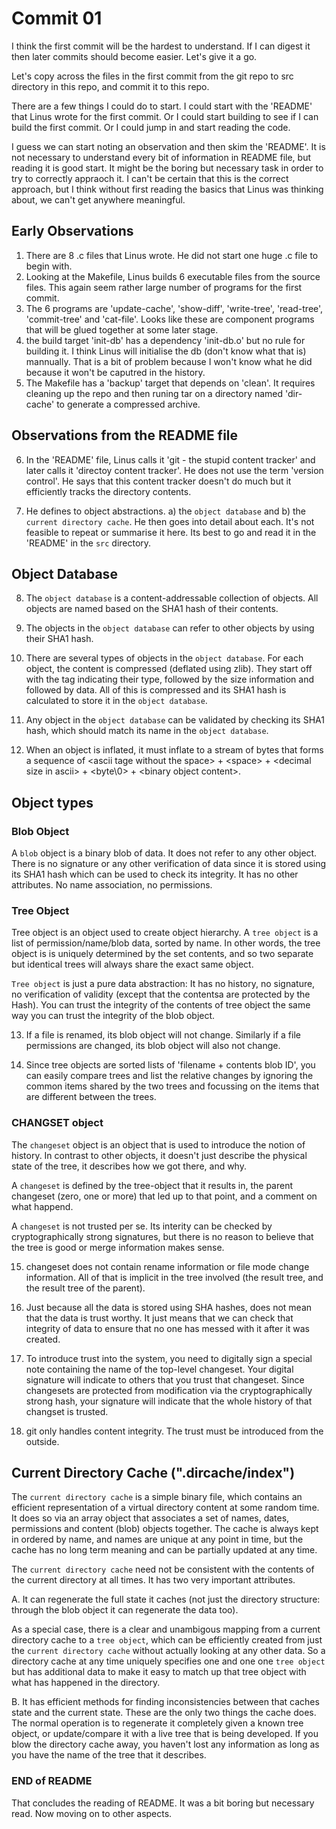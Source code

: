 # Commit 01

I think the first commit will be the hardest to understand. If I can digest it then later commits should become easier. Let's give it a go. 

Let's copy across the files in the first commit from the git repo to src directory in this repo, and commit it to this repo.

There are a few things I could do to start. I could start with the 'README' that Linus wrote for the first commit. Or I could start building to see if I can build the first commit. Or I could jump in and start reading the code. 

I guess we can start noting an observation and then skim the 'README'. It is not necessary to understand every bit of information in README file, but reading it is good start. It might be the boring but necessary task in order to try to correctly appraoch it. I can't be certain that this is the correct approach, but I think without first reading the basics that Linus was thinking about, we can't get anywhere meaningful.

## Early Observations 
1. There are 8 .c files that Linus wrote. He did not start one huge .c file to begin with. 
2. Looking at the Makefile, Linus builds 6 executable files from the source files. This again seem rather large number of programs for the first commit. 
3. The 6 programs are 'update-cache', 'show-diff', 'write-tree', 'read-tree', 'commit-tree' and 'cat-file'. Looks like these are component programs that will be glued together at some later stage. 
4. the build target 'init-db' has a dependency 'init-db.o' but no rule for building it. I think Linus will initialise the db (don't know what that is) mannually. That is a bit of problem because I won't know what he did because it won't be caputred in the history. 
5. The Makefile has a 'backup' target that depends on 'clean'. It requires cleaning up the repo and then runing tar on a directory named 'dir-cache' to generate a compressed archive. 

## Observations from the README file
6. In the 'README' file, Linus calls it 'git - the stupid content tracker' and later calls it 'directoy content tracker'. He does not use the term 'version control'. He says that this content tracker doesn't do much but it efficiently tracks the directory contents. 

7. He defines to object abstractions. a) the `object database` and b) the `current directory cache`. He then goes into detail about each. It's not feasible to repeat or summarise it here. Its best to go and read it in the 'README' in the `src` directory. 

## Object Database
8. The `object database` is a content-addressable collection of objects. All objects are named based on the SHA1 hash of their contents. 

9. The objects in the `object database` can refer to other objects by using their SHA1 hash. 
10. There are several types of objects in the `object database`. For each object, the content is compressed (deflated using zlib). They start off with the tag indicating their type, followed by the size information and followed by data. All of this is compressed and its SHA1 hash is calculated to store it in the `object database`. 
11. Any object in the `object database` can be validated by checking its SHA1 hash, which should match its name in the `object database`. 
12. When an object is inflated, it must inflate to a stream of bytes that forms a sequence of \<ascii tage without the space> + \<space> + \<decimal size in ascii> + \<byte\0> + \<binary object content>. 

## Object types

### Blob Object
A `blob` object is a binary blob of data. It does not refer to any other object. 
There is no signature or any other verification of data since it is stored using 
its SHA1 hash which can be used to check its integrity. It has no other attributes. 
No name association, no permissions. 

### Tree Object

Tree object is an object used to create object hierarchy. A `tree object` is a list of permission/name/blob data, sorted by name. In other words, the tree object is is uniquely determined by the set contents, and so two separate but identical trees will always share the exact same object. 

`Tree object` is just a pure data abstraction: It has no history, no signature, no verification of validity (except that the contentsa are protected by the Hash). You can trust the integrity of the contents of tree object the same way you can trust the integrity of the blob object. 

13. If a file is renamed, its blob object will not change. Similarly if a file permissions are changed, its blob object will also not change. 

14. Since tree objects are sorted lists of 'filename + contents blob ID', you can easily compare trees and list the relative changes by ignoring the common items shared by the two trees and focussing on the 
items that are different between the trees. 

### CHANGSET object
The `changeset` object is an object that is used to introduce the notion of history. 
In contrast to other objects, it doesn't just describe the physical state of the tree, 
it describes how we got there, and why.

A `changeset` is defined by the tree-object that it results in, the parent changeset (zero, one or more) that led up to that point, and a comment on what happend. 

A `changeset` is not trusted per se. Its interity can be checked by cryptographically strong signatures, but there is no reason to believe that the tree is good or merge information makes sense. 

15. changeset does not contain rename information or file mode change information. All of that is implicit in the tree involved (the result tree, and the result tree of the parent). 
 
16. Just because all the data is stored using SHA hashes, does not mean that the data is trust worthy. It just means that we can check that integrity of data to ensure that no one has messed with it after it was created. 

17. To introduce trust into the system, you need to digitally sign a special note containing the name of the top-level changeset. Your digital signature will indicate to others that you trust that changeset. Since changesets are protected from modification via the cryptographically strong hash, your signature will indicate that the whole history of that changset is trusted. 

18. git only handles content integrity. The trust must be introduced from the outside. 


## Current Directory Cache (".dircache/index")

The `current directory cache` is a simple binary file, which contains an efficient representation of a virtual directory content at some random time. It does so via an array object that associates a set of names, dates, permissions and content (blob) objects together. The cache is always kept in ordered by name, and names are unique at any point in time, but the cache has no long term meaning and can be partially updated at any time. 

The `current directory cache` need not be consistent with the contents of the current directory at all times. It has two very important attributes. 

A. It can regenerate the full state it caches (not just the directory structure: through the blob object it can regenerate the data too). 

As a special case, there is a clear and unambigous mapping from a current directory cache to a `tree object`, which can be efficiently created from just the `current directory cache` without actually looking at any other data. So a directory cache at any time uniquely specifies one and one one `tree object` but has additional data to make it easy to match up that tree object with what has happened in the directory. 

B. It has efficient methods for finding inconsistencies between that caches state and the current state. 
These are the only two things the cache does. The normal operation is to regenerate it completely given a known tree object, or update/compare it with a live tree that is being developed. If you blow the directory cache away, you haven't lost any information as long as you have the name of the tree that it describes. 


### END of README
That concludes the reading of README. It was a bit boring but necessary read. 
Now moving on to other aspects. 

 
